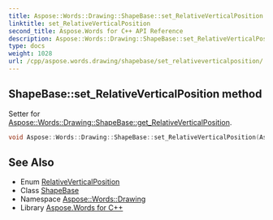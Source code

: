 ```yaml
---
title: Aspose::Words::Drawing::ShapeBase::set_RelativeVerticalPosition method
linktitle: set_RelativeVerticalPosition
second_title: Aspose.Words for C++ API Reference
description: Aspose::Words::Drawing::ShapeBase::set_RelativeVerticalPosition method. Setter for Aspose::Words::Drawing::ShapeBase::get_RelativeVerticalPosition in C++.
type: docs
weight: 1028
url: /cpp/aspose.words.drawing/shapebase/set_relativeverticalposition/
---
```

## ShapeBase::set_RelativeVerticalPosition method


Setter for [Aspose::Words::Drawing::ShapeBase::get_RelativeVerticalPosition](../get_relativeverticalposition/).

```cpp
void Aspose::Words::Drawing::ShapeBase::set_RelativeVerticalPosition(Aspose::Words::Drawing::RelativeVerticalPosition value)
```

## See Also

* Enum [RelativeVerticalPosition](../../relativeverticalposition/)
* Class [ShapeBase](../)
* Namespace [Aspose::Words::Drawing](../../)
* Library [Aspose.Words for C++](../../../)
